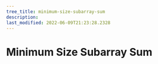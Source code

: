```yaml
---
tree_title: minimum-size-subarray-sum
description: 
last_modified: 2022-06-09T21:23:28.2328
---
```


# Minimum Size Subarray Sum
